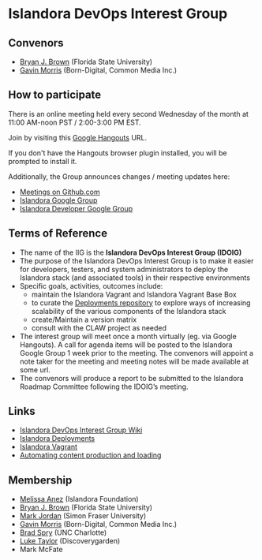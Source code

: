 # Islandora DevOps Interest Group

## Convenors

* [Bryan J. Brown](https://github.com/bryjbrown) (Florida State University)
* [Gavin Morris](https://github.com/g7morris) (Born-Digital, Common Media Inc.)

## How to participate

There is an online meeting held every second Wednesday of the month at 11:00 AM-noon PST / 2:00-3:00 PM EST.

Join by visiting this [Google Hangouts](https://hangouts.google.com/hangouts/_/commonmediainc.com/islandor-devops) URL.

If you don't have the Hangouts browser plugin installed, you will be prompted to install it.

Additionally, the Group announces changes / meeting updates here:

- [Meetings on Github.com](https://github.com/islandora-interest-groups/Islandora-DevOps-Interest-Group/tree/master/meetings)
- [Islandora Google Group](https://groups.google.com/forum/?hl=en#!forum/islandora-dev)
- [Islandora Developer Google Group](https://groups.google.com/forum/?hl=en#!forum/islandora)

## Terms of Reference

* The name of the IIG is the **Islandora DevOps Interest Group (IDOIG)**
* The purpose of the Islandora DevOps Interest Group is to make it easier for developers, testers, and system administrators to deploy the Islandora stack (and associated tools) in their respective environments
* Specific goals, activities, outcomes include:
  * maintain the Islandora Vagrant and Islandora Vagrant Base Box
  * to curate the [Deployments repository](https://github.com/Islandora/islandora_deployments)
 to explore ways of increasing scalability of the various components of the Islandora stack
  * create/Maintain a version matrix
  * consult with the CLAW project as needed
* The interest group will meet once a month virtually (eg. via Google Hangouts). A call for agenda items will be posted to the Islandora Google Group 1 week prior to the meeting. The convenors will appoint a note taker for the meeting and meeting notes will be made available at some url.
* The convenors will produce a report to be submitted to the Islandora Roadmap Committee following the IDOIG’s meeting.

## Links
* [Islandora DevOps Interest Group Wiki](https://github.com/Islandora/Islandora-DevOps-Interest-Group/wiki)
* [Islandora Deployments](https://github.com/Islandora/islandora_deployments)
* [Islandora Vagrant](https://github.com/Islandora-Labs/islandora_vagrant)
* [Automating content production and loading](https://github.com/islandora-interest-groups/Islandora-DevOps-Interest-Group/blob/master/automation.md)

## Membership

* [Melissa Anez](https://github.com/manez) (Islandora Foundation)
* [Bryan J. Brown](https://github.com/bryjbrown) (Florida State University)
* [Mark Jordan](https://github.com/mjordan) (Simon Fraser University)
* [Gavin Morris](https://github.com/g7morris) (Born-Digital, Common Media Inc.)
* [Brad Spry](https://github.com/bradspry) (UNC Charlotte)
* [Luke Taylor](https://github.com/lutaylor) (Discoverygarden)
* Mark McFate
